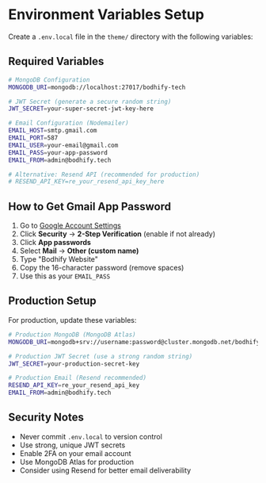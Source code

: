 # Environment Variables Setup

Create a `.env.local` file in the `theme/` directory with the following variables:

## Required Variables

```bash
# MongoDB Configuration
MONGODB_URI=mongodb://localhost:27017/bodhify-tech

# JWT Secret (generate a secure random string)
JWT_SECRET=your-super-secret-jwt-key-here

# Email Configuration (Nodemailer)
EMAIL_HOST=smtp.gmail.com
EMAIL_PORT=587
EMAIL_USER=your-email@gmail.com
EMAIL_PASS=your-app-password
EMAIL_FROM=admin@bodhify.tech

# Alternative: Resend API (recommended for production)
# RESEND_API_KEY=re_your_resend_api_key_here
```

## How to Get Gmail App Password

1. Go to [Google Account Settings](https://myaccount.google.com/)
2. Click **Security** → **2-Step Verification** (enable if not already)
3. Click **App passwords**
4. Select **Mail** → **Other (custom name)**
5. Type "Bodhify Website"
6. Copy the 16-character password (remove spaces)
7. Use this as your `EMAIL_PASS`

## Production Setup

For production, update these variables:

```bash
# Production MongoDB (MongoDB Atlas)
MONGODB_URI=mongodb+srv://username:password@cluster.mongodb.net/bodhify-tech

# Production JWT Secret (use a strong random string)
JWT_SECRET=your-production-secret-key

# Production Email (Resend recommended)
RESEND_API_KEY=re_your_resend_api_key
EMAIL_FROM=admin@bodhify.tech
```

## Security Notes

- Never commit `.env.local` to version control
- Use strong, unique JWT secrets
- Enable 2FA on your email account
- Use MongoDB Atlas for production
- Consider using Resend for better email deliverability

